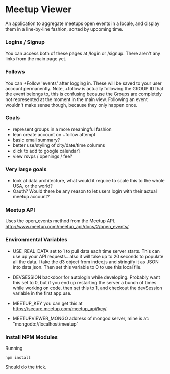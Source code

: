 # Meetup Viewer
An application to aggregate meetups open events in a locale, and display them in a line-by-line fashion, sorted by upcoming time.  

### Logins / Signup
You can access both of these pages at /login or /signup. There aren't any links from the main page yet.  

### Follows
You can +Follow 'events' after logging in. These will be saved to your user account permanently. Note, +follow is actually following the GROUP ID that the event belongs to, this is confusing because the Groups are completely not represented at the moment in the main view.  Following an event wouldn't make sense though, because they only happen once.

### Goals
* represent groups in a more meaningful fashion
* lean create account on +follow attempt
* basic email summary?
* better use/styling of city/date/time columns
* click to add to google calendar?
* view rsvps / openings / fee?

### Very large goals
* look at data architecture, what would it require to scale this to the whole USA, or the world?
* Oauth? Would there be any reason to let users login with their actual meetup account?


### Meetup API
Uses the open_events method from the Meetup API.
http://www.meetup.com/meetup_api/docs/2/open_events/

### Environmental Variables
* USE_REAL_DATA set to 1 to pull data each time server starts. This can use up your API requests...also it will take up to 20 seconds to populate all the data.  I take the d3 object from index.js and stringify it as JSON into data.json.  Then set this variable to 0 to use this local file.
* DEVSESSION backdoor for autologin while developing. Probably want this set to 0, but if you end up restarting the server a bunch of times while working on code, then set this to 1, and checkout the devSession variable in the first app.use.

* MEETUP_KEY you can get this at https://secure.meetup.com/meetup_api/key/
* MEETUPVIEWER_MONGO address of mongod server, mine is at: "mongodb://localhost/meetup"

### Install NPM Modules
Running
```
npm install
```
Should do the trick.